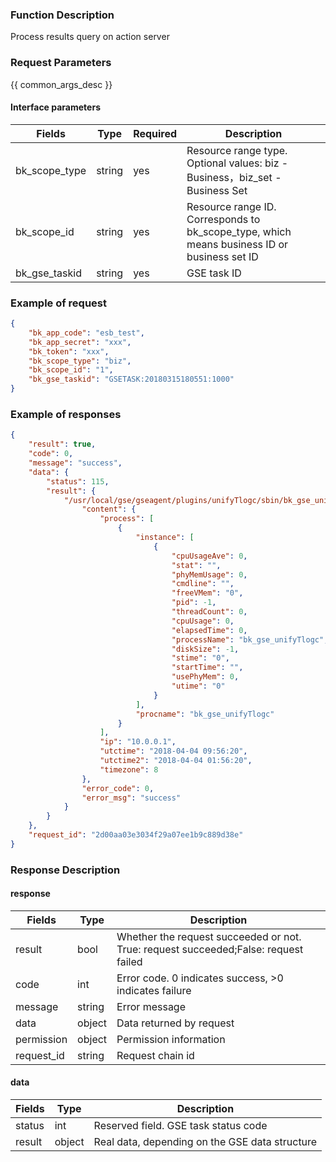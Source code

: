 ### Function Description

Process results query on action server

### Request Parameters

{{ common_args_desc }}

#### Interface parameters

| Fields  |  Type  | Required | Description |
|-------------|------------|--------|------------|
| bk_scope_type | string | yes  | Resource range type. Optional values: biz - Business，biz_set - Business Set |
| bk_scope_id | string | yes | Resource range ID. Corresponds to bk_scope_type, which means business ID or business set ID |
| bk_gse_taskid |  string    |  yes  |GSE task ID|

### Example of request

```json
{
    "bk_app_code": "esb_test",
    "bk_app_secret": "xxx",
    "bk_token": "xxx",
    "bk_scope_type": "biz",
    "bk_scope_id": "1",
    "bk_gse_taskid": "GSETASK:20180315180551:1000"
}
```

### Example of responses

```json
{
    "result": true,
    "code": 0,
    "message": "success",
    "data": {
        "status": 115,
        "result": {
            "/usr/local/gse/gseagent/plugins/unifyTlogc/sbin/bk_gse_unifyTlogc:0:10.0.0.1": {
                "content": {
                    "process": [
                        {
                            "instance": [
                                {
                                    "cpuUsageAve": 0,
                                    "stat": "",
                                    "phyMemUsage": 0,
                                    "cmdline": "",
                                    "freeVMem": "0",
                                    "pid": -1,
                                    "threadCount": 0,
                                    "cpuUsage": 0,
                                    "elapsedTime": 0,
                                    "processName": "bk_gse_unifyTlogc",
                                    "diskSize": -1,
                                    "stime": "0",
                                    "startTime": "",
                                    "usePhyMem": 0,
                                    "utime": "0"
                                }
                            ],
                            "procname": "bk_gse_unifyTlogc"
                        }
                    ],
                    "ip": "10.0.0.1",
                    "utctime": "2018-04-04 09:56:20",
                    "utctime2": "2018-04-04 01:56:20",
                    "timezone": 8
                },
                "error_code": 0,
                "error_msg": "success"
            }
        }
    },
    "request_id": "2d00aa03e3034f29a07ee1b9c889d38e"
}
```

### Response Description

#### response
| Fields | Type  | Description |
|-----------|-----------|-----------|
| result       |  bool   | Whether the request succeeded or not. True: request succeeded;False: request failed|
| code         |  int    | Error code. 0 indicates success, >0 indicates failure|
| message      |  string |Error message|
| data         |  object |Data returned by request|
| permission   |  object |Permission information|
| request_id   |  string |Request chain id|

#### data

| Fields | Type  | Description |
|-----------|-----------|-----------|
| status       |  int       | Reserved field. GSE task status code|
| result       |  object      | Real data, depending on the GSE data structure|
